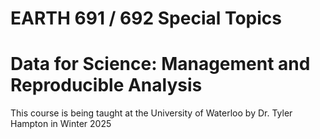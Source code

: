 # EARTH 691 / 692 Special Topics
# Data for Science: Management and Reproducible Analysis

This course is being taught at the University of Waterloo by Dr. Tyler Hampton in Winter 2025
